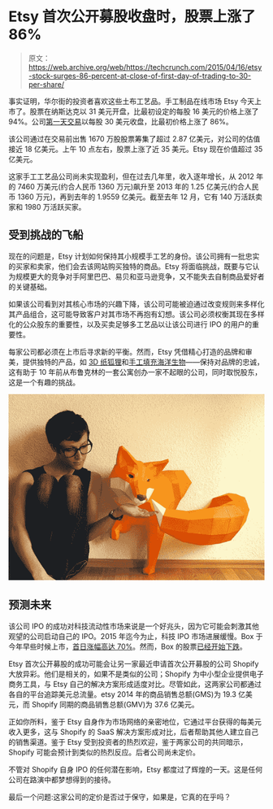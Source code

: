 # Etsy 首次公开募股收盘时，股票上涨了 86%

> 原文：<https://web.archive.org/web/https://techcrunch.com/2015/04/16/etsy-stock-surges-86-percent-at-close-of-first-day-of-trading-to-30-per-share/>

事实证明，华尔街的投资者喜欢这些土布工艺品。手工制品在线市场 Etsy 今天上市了。股票在纳斯达克以 31 美元开盘，比最初设定的每股 16 美元的价格上涨了 94%。公司[第一天交易](https://web.archive.org/web/20221208005410/http://finance.yahoo.com/q;_ylc=X1MDMjE0MjQ3ODk0OARfcgMyBGZyA3VoM19maW5hbmNlX3dlYgRmcjIDc2EtZ3AEZ3ByaWQDBG5fZ3BzAzMEb3JpZ2luA2ZpbmFuY2UueWFob28uY29tBHBvcwMxBHBxc3RyAwRxdWVyeQNFVFNZLARzYWMDMQRzYW8DMQ--?p=http%3A%2F%2Ffinance.yahoo.com%2Fq%3Fs%3DETSY%26ql%3D0&fr=uh3_finance_web&uhb=uh3_finance_vert&s=ETSY)以每股 30 美元收盘，比最初价格上涨了 86%。

该公司通过在交易前出售 1670 万股股票筹集了超过 2.87 亿美元，对公司的估值接近 18 亿美元。上午 10 点左右，股票上涨了近 35 美元。Etsy 现在价值超过 35 亿美元。

这家手工工艺品公司尚未实现盈利，但在过去几年里，收入逐年增长，从 2012 年的 7460 万美元(约合人民币 1360 万元)飙升至 2013 年的 1.25 亿美元(约合人民币 1360 万元)，再到去年的 1.9559 亿美元。截至去年 12 月，它有 140 万活跃卖家和 1980 万活跃买家。

## 受到挑战的飞船

现在的问题是，Etsy 计划如何保持其小规模手工艺的身份。该公司拥有一批忠实的买家和卖家，他们会去该网站购买独特的商品。Etsy 将面临挑战，既要与它认为规模更大的竞争对手阿里巴巴、易贝和亚马逊竞争，又不能失去自制商品爱好者的关键基础。

如果该公司看到对其核心市场的兴趣下降，该公司可能被迫通过改变规则来多样化其产品组合，这可能导致客户对其市场不再抱有幻想。该公司必须权衡其现在多样化的公众股东的重要性，以及买卖足够多工艺品以让该公司进行 IPO 的用户的重要性。

每家公司都必须在上市后寻求新的平衡。然而，Etsy 凭借精心打造的品牌和审美，提供独特的产品，如 [3D 纸狐狸](https://web.archive.org/web/20221208005410/https://www.etsy.com/listing/178085095/big-fox-sculpture-diy-paperwolf-fox?ref=shop_home_active_4)和[手工填充海洋生物](https://web.archive.org/web/20221208005410/https://blog.etsy.com/en/2015/featured-shop-big-stuffed/)——保持对品牌的忠诚，这有助于 10 年前从布鲁克林的一套公寓创办一家不起眼的公司，同时取悦股东，这是一个有趣的挑战。

![il_570xN.588252184_3n64](img/f60f68d2527cbf0262c0baaca8e114e7.png)

## 预测未来

该公司 IPO 的成功对科技流动性市场来说是一个好兆头，因为它可能会刺激其他观望的公司启动自己的 IPO。2015 年迄今为止，科技 IPO 市场进展缓慢。Box 于今年早些时候上市，[首日涨幅高达 70%](https://web.archive.org/web/20221208005410/https://beta.techcrunch.com/2015/01/23/box-skyrockets-50-to-more-than-21-per-share-in-first-minutes-as-a-public-company/)。然而，Box 的股票[已经开始下跌](https://web.archive.org/web/20221208005410/https://beta.techcrunch.com/2015/03/11/box-drops-15-after-reporting-strong-revenue-growth-wider-than-expected-loss/)。

Etsy 首次公开募股的成功可能会让另一家最近申请首次公开募股的公司 Shopify 大放异彩。他们是相关的，如果不是类似的公司；Shopify 为中小型企业提供电子商务工具，与 Etsy 自己的解决方案形成适度对比。尽管如此，这两家公司都通过各自的平台追踪美元总流量。etsy 2014 年的商品销售总额(GMS)为 19.3 亿美元，而 Shopify 同期的商品销售总额(GMV)为 37.6 亿美元。

正如你所料，鉴于 Etsy 自身作为市场网络的亲密地位，它通过平台获得的每美元收入更多，这与 Shopify 的 SaaS 解决方案形成对比，后者帮助其他人建立自己的销售渠道。鉴于 Etsy 受到投资者的热烈欢迎，鉴于两家公司的共同暗示，Shopify 可能会预计到类似的热烈反应。后者公司尚未定价。

不管对 Shopify 自身 IPO 的任何潜在影响，Etsy 都度过了辉煌的一天。这是任何公司在路演中都梦想得到的接待。

最后一个问题:这家公司的定价是否过于保守，如果是，它真的在乎吗？
